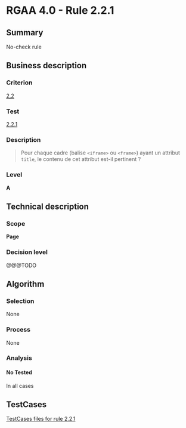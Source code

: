 # RGAA 4.0 - Rule 2.2.1

## Summary
No-check rule


## Business description

### Criterion
[2.2](https://www.numerique.gouv.fr/publications/rgaa-accessibilite/methode/criteres/#crit-2-2)

### Test
[2.2.1](https://www.numerique.gouv.fr/publications/rgaa-accessibilite/methode/criteres/#test-2-2-1)

### Description
> Pour chaque cadre (balise `<iframe>` ou `<frame>`) ayant un attribut `title`, le contenu de cet attribut est-il pertinent ?

### Level
**A**


## Technical description

### Scope
**Page**

### Decision level
@@@TODO


## Algorithm

### Selection
None

### Process
None

### Analysis

#### No Tested
In all cases


##  TestCases

[TestCases files for rule 2.2.1](https://gitlab.com/asqatasun/Asqatasun/-/tree/v5/rules/rules-rgaa4.0/src/test/resources/testcases/rgaa40//Rgaa40Rule020201/)


